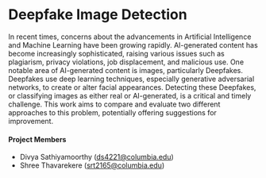 # Deepfake Image Detection

In recent times, concerns about the advancements in Artificial Intelligence and Machine Learning have been growing rapidly. AI-generated content has become increasingly sophisticated, raising various issues such as plagiarism, privacy violations, job displacement, and malicious use. One notable area of AI-generated content is images, particularly Deepfakes. Deepfakes use deep learning techniques, especially generative adversarial networks, to create or alter facial appearances. Detecting these Deepfakes, or classifying images as either real or AI-generated, is a critical and timely challenge. This work aims to compare and evaluate two different approaches to this problem, potentially offering suggestions for improvement.

#### Project Members
* Divya Sathiyamoorthy (ds4221@columbia.edu)
* Shree Thavarekere (srt2165@columbia.edu)
